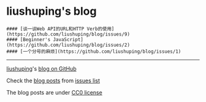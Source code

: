 liushuping's blog
====
```
#### [谈一谈Web API的URL和HTTP Verb的使用](https://github.com/liushuping/blog/issues/9)
#### [Beginner's JavaScript](https://github.com/liushuping/blog/issues/2)
#### [一个分号的麻烦](https://github.com/liushuping/blog/issues/1)
```
---
[liushuping](https://github.com/liushuping)'s [blog on GitHub](https://github.com/liushuping/blog/issues)

Check the [blog posts](https://github.com/liushuping/blog/issues) from [issues list](https://github.com/liushuping/blog/issues)

The blog posts are under [CC0 license](https://github.com/liushuping/blog/blob/master/LICENSE)
